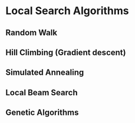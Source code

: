 # Local Search Algorithms

## Random Walk

## Hill Climbing (Gradient descent)

## Simulated Annealing

## Local Beam Search

## Genetic Algorithms